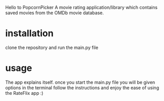 Hello to PopcornPicker
A movie rating application/library which contains saved movies from the OMDb movie database.

# installation
clone the repository and run the main.py file

# usage
The app explains itself. 
once you start the main.py file you will be given options in the terminal follow the instructions and enjoy the ease of using the RateFlix app :) 